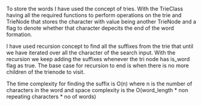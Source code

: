 To store the words I have used the concept of tries. With the TrieClass having all the required functions to perform operations on the trie and TrieNode that stores the character with value being another TrieNode and a flag to denote whether that character depecits the end of the word formation.

I have used recursion concept to find all the suffixes from the trie that until we have iterated over all the character of the search input. With the recursion we keep adding the suffixes whenever the tri node has is_word flag as true. The base case for recursion to end is when there is no more children of the trienode to visit.

The time complexity for finding the suffix is O(n) where n is the number of characters in the word and space complexity is the O(word_length * non repeating characters * no of words)


